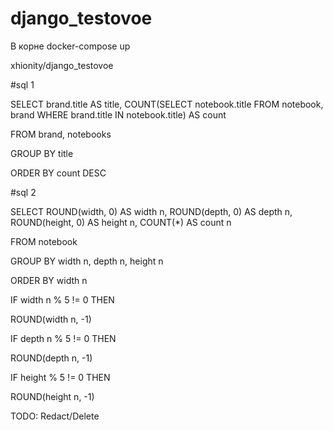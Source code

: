 # django_testovoe
В корне docker-compose up

xhionity/django_testovoe

#sql 1

SELECT brand.title AS title, COUNT(SELECT notebook.title FROM notebook, brand WHERE brand.title IN notebook.title) AS count

FROM brand, notebooks

GROUP BY title

ORDER BY count DESC


#sql 2

SELECT ROUND(width, 0) AS width n, ROUND(depth, 0) AS depth n, ROUND(height, 0) AS height n, COUNT(*) AS count n

FROM notebook

GROUP BY width n, depth n, height n

ORDER BY width n

IF width n % 5 != 0 THEN

ROUND(width n, -1)

IF depth n % 5 != 0 THEN

ROUND(depth n, -1)

IF height % 5 != 0 THEN

ROUND(height n, -1)


TODO: Redact/Delete

